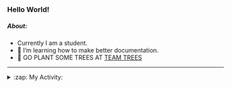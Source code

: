 ### Hello World!

##### About:
- Currently I am a student.
- 🌱 I’m learning how to make better documentation.
- 🌱 GO PLANT SOME TREES AT [TEAM TREES](https://teamtrees.org/)

---
<details>
  <summary>:zap: My Activity:</summary>
  
<!--START_SECTION:waka-->
![Code Time](http://img.shields.io/badge/Code%20Time-1%2C203%20hrs%2048%20mins-blue)

**I'm a Night 🦉** 

```text
🌞 Morning                1905 commits        ███░░░░░░░░░░░░░░░░░░░░░░   10.10 % 
🌆 Daytime                6390 commits        ████████░░░░░░░░░░░░░░░░░   33.88 % 
🌃 Evening                5405 commits        ███████░░░░░░░░░░░░░░░░░░   28.66 % 
🌙 Night                  5158 commits        ███████░░░░░░░░░░░░░░░░░░   27.35 % 
```
📅 **I'm Most Productive on Wednesday** 

```text
Monday                   2647 commits        ████░░░░░░░░░░░░░░░░░░░░░   14.04 % 
Tuesday                  2583 commits        ███░░░░░░░░░░░░░░░░░░░░░░   13.70 % 
Wednesday                4409 commits        ██████░░░░░░░░░░░░░░░░░░░   23.38 % 
Thursday                 2449 commits        ███░░░░░░░░░░░░░░░░░░░░░░   12.99 % 
Friday                   1982 commits        ███░░░░░░░░░░░░░░░░░░░░░░   10.51 % 
Saturday                 1639 commits        ██░░░░░░░░░░░░░░░░░░░░░░░   08.69 % 
Sunday                   3149 commits        ████░░░░░░░░░░░░░░░░░░░░░   16.70 % 
```


📊 **This Week I Spent My Time On** 

```text
🔥 Editors: 
VS Code                  1 hr 1 min          █████████████████████████   100.00 % 

🐱‍💻 Projects: 
giveth-dapps-v2          40 mins             ████████████████░░░░░░░░░   65.18 % 
givbacks-admin           12 mins             █████░░░░░░░░░░░░░░░░░░░░   20.68 % 
file-utils               8 mins              ███░░░░░░░░░░░░░░░░░░░░░░   13.10 % 
iris-flower-ml           0 secs              ░░░░░░░░░░░░░░░░░░░░░░░░░   01.04 % 
```


 Last Updated on 26/09/2023 19:10:23 UTC
<!--END_SECTION:waka-->
</details>
